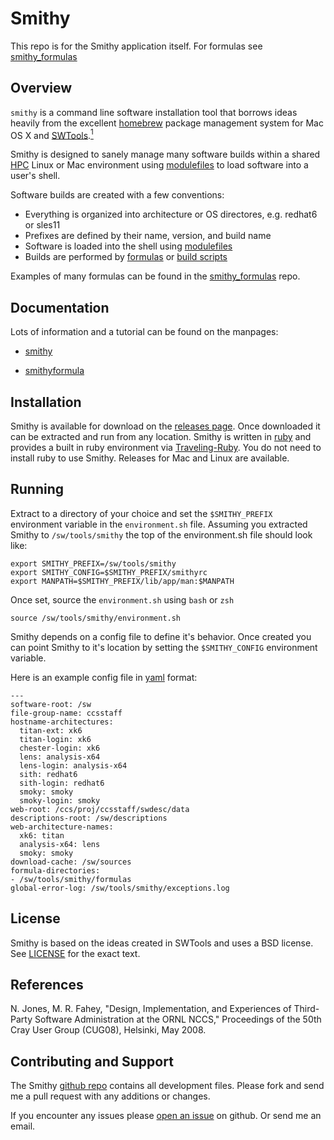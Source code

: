 Smithy
======

This repo is for the Smithy application itself. For formulas see
[smithy_formulas](https://github.com/AnthonyDiGirolamo/smithy_formulas)

Overview
--------

`smithy` is a command line software installation tool that borrows ideas heavily
from the excellent [homebrew](http://brew.sh/) package management system for Mac
OS X and
[SWTools](http://www.olcf.ornl.gov/center-projects/swtools/).[<sup>1</sup>](#smithy_ref1)

Smithy is designed to sanely manage many software builds within a shared
[HPC](http://en.wikipedia.org/wiki/High-performance_computing) Linux or Mac
environment using [modulefiles](http://modules.sourceforge.net/) to load
software into a user's shell.

Software builds are created with a few conventions:

- Everything is organized into architecture or OS directores, e.g. redhat6 or sles11
- Prefixes are defined by their name, version, and build name
- Software is loaded into the shell using [modulefiles](http://modules.sourceforge.net/)
- Builds are performed by [formulas](http://anthonydigirolamo.github.io/smithy/smithy.1.html#FORMULAS) or [build scripts](http://anthonydigirolamo.github.io/smithy/smithy.1.html#BUILD-SCRIPTS)

Examples of many formulas can be found in the
[smithy_formulas](https://github.com/AnthonyDiGirolamo/smithy_formulas) repo.

Documentation
-------------

Lots of information and a tutorial can be found on the manpages:

* [smithy](http://anthonydigirolamo.github.com/smithy/smithy.1.html?2)

* [smithyformula](http://anthonydigirolamo.github.com/smithy/smithyformula.5.html?2)

Installation
------------

Smithy is available for download on the [releases
page](https://github.com/AnthonyDiGirolamo/smithy/releases). Once downloaded it
can be extracted and run from any location. Smithy is written in
[ruby](https://www.ruby-lang.org/) and provides a built in ruby environment via
[Traveling-Ruby](http://phusion.github.io/traveling-ruby/). You do not need to
install ruby to use Smithy. Releases for Mac and Linux are available.

Running
-------

Extract to a directory of your choice and set the `$SMITHY_PREFIX` environment
variable in the `environment.sh` file. Assuming you extracted Smithy to
`/sw/tools/smithy` the top of the environment.sh file should look like:

    export SMITHY_PREFIX=/sw/tools/smithy
    export SMITHY_CONFIG=$SMITHY_PREFIX/smithyrc
    export MANPATH=$SMITHY_PREFIX/lib/app/man:$MANPATH

Once set, source the `environment.sh` using `bash` or `zsh`

    source /sw/tools/smithy/environment.sh

Smithy depends on a config file to define it's behavior. Once created you can
point Smithy to it's location by setting the `$SMITHY_CONFIG` environment
variable.

Here is an example config file in [yaml](http://yaml.org/) format:

    ---
    software-root: /sw
    file-group-name: ccsstaff
    hostname-architectures:
      titan-ext: xk6
      titan-login: xk6
      chester-login: xk6
      lens: analysis-x64
      lens-login: analysis-x64
      sith: redhat6
      sith-login: redhat6
      smoky: smoky
      smoky-login: smoky
    web-root: /ccs/proj/ccsstaff/swdesc/data
    descriptions-root: /sw/descriptions
    web-architecture-names:
      xk6: titan
      analysis-x64: lens
      smoky: smoky
    download-cache: /sw/sources
    formula-directories:
    - /sw/tools/smithy/formulas
    global-error-log: /sw/tools/smithy/exceptions.log

License
-------

Smithy is based on the ideas created in SWTools and uses a BSD license. See
[LICENSE](https://github.com/AnthonyDiGirolamo/smithy/blob/master/LICENSE) for
the exact text.

References
----------

<a name="smithy_ref1"></a>

<p>N. Jones, M. R. Fahey, "Design, Implementation, and Experiences of Third-Party Software Administration at the ORNL NCCS," Proceedings of the 50th Cray User Group (CUG08), Helsinki, May 2008.</p>

Contributing and Support
------------------------

The Smithy [github repo](https://github.com/AnthonyDiGirolamo/smithy) contains
all development files. Please fork and send me a pull request with any additions
or changes.

If you encounter any issues please [open an issue](https://github.com/AnthonyDiGirolamo/smithy/issues) on github. Or send me an email.

